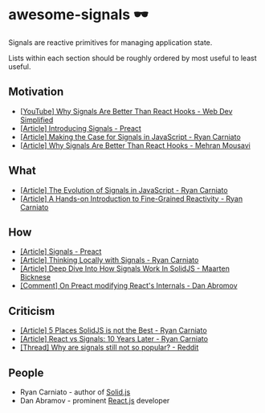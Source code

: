 # awesome-signals 🕶️

Signals are reactive primitives for managing application state.

Lists within each section should be roughly ordered by most useful to least useful.

## Motivation

* [[YouTube] Why Signals Are Better Than React Hooks - Web Dev Simplified](https://www.youtube.com/watch?v=SO8lBVWF2Y8)
* [[Article] Introducing Signals - Preact](https://preactjs.com/blog/introducing-signals/)
* [[Article] Making the Case for Signals in JavaScript - Ryan Carniato](https://dev.to/this-is-learning/making-the-case-for-signals-in-javascript-4c7i)
* [[Article] Why Signals Are Better Than React Hooks - Mehran Mousavi](https://www.linkedin.com/pulse/why-signals-better-than-react-hooks-mehran-mousavi-eykce/)

## What

* [[Article] The Evolution of Signals in JavaScript - Ryan Carniato](https://dev.to/this-is-learning/the-evolution-of-signals-in-javascript-8ob)
* [[Article] A Hands-on Introduction to Fine-Grained Reactivity - Ryan Carniato](https://dev.to/ryansolid/a-hands-on-introduction-to-fine-grained-reactivity-3ndf)

## How

* [[Article] Signals - Preact](https://preactjs.com/guide/v10/signals/)
* [[Article] Thinking Locally with Signals - Ryan Carniato](https://dev.to/this-is-learning/thinking-locally-with-signals-3b7h)
* [[Article] Deep Dive Into How Signals Work In SolidJS - Maarten Bicknese](https://www.thisdot.co/blog/deep-dive-into-how-signals-work-in-solidjs)
* [[Comment] On Preact modifying React's Internals - Dan Abromov](https://github.com/facebook/react/issues/26704#issuecomment-1522044060)

## Criticism

* [[Article] 5 Places SolidJS is not the Best - Ryan Carniato](https://dev.to/this-is-learning/5-places-solidjs-is-not-the-best-5019)
* [[Article] React vs Signals: 10 Years Later - Ryan Carniato](https://dev.to/this-is-learning/react-vs-signals-10-years-later-3k71)
* [[Thread] Why are signals still not so popular? - Reddit](https://www.reddit.com/r/reactjs/comments/14tzwdw/why_are_signals_still_not_so_popular/)

## People

* Ryan Carniato - author of [Solid.js](https://www.solidjs.com/)
* Dan Abramov - prominent [React.js](https://react.dev/) developer


